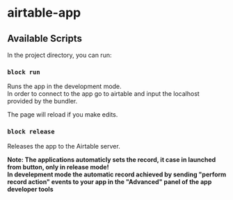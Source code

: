 # airtable-app

## Available Scripts

In the project directory, you can run:

### `block run`

Runs the app in the development mode.<br />
In order to connect to the app go to airtable and input the localhost provided by the bundler.

The page will reload if you make edits.<br />

### `block release`

Releases the app to the Airtable server.

**Note: The applications automaticly sets the record, it case in launched from button, only in release mode! <br /> In develepment mode the automatic record achieved by sending "perform record action" events to your app in the "Advanced" panel of the app developer tools**
